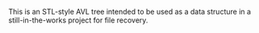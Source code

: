 This is an STL-style AVL tree intended to be used as a data structure in a still-in-the-works project for file recovery.
